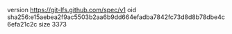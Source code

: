 version https://git-lfs.github.com/spec/v1
oid sha256:e15aebea2f9ac5503b2aa6b9dd664efadba7842fc73d8d8b78dbe4c6efa21c2c
size 3373
